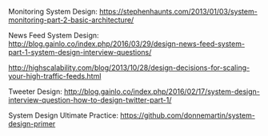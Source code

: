 Monitoring System Design: 
https://stephenhaunts.com/2013/01/03/system-monitoring-part-2-basic-architecture/

News Feed System Design: 
http://blog.gainlo.co/index.php/2016/03/29/design-news-feed-system-part-1-system-design-interview-questions/

http://highscalability.com/blog/2013/10/28/design-decisions-for-scaling-your-high-traffic-feeds.html

Tweeter Design:
http://blog.gainlo.co/index.php/2016/02/17/system-design-interview-question-how-to-design-twitter-part-1/

System Design Ultimate Practice:
https://github.com/donnemartin/system-design-primer


